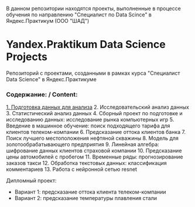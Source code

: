 В данном репозитории находятся проекты, выполненные в процессе обучения по направлению 
"Специалист по Data Scince" в Яндекс.Практикум (ООО "ШАД")

# Yandex.Praktikum Data Science Projects
Репозиторий с проектами, созданными в рамках курса "Специалист Data Science" в Яндекс.Практикуме


### Содержание: / Content:

[1. Подготовка данных для анализа](https://github.com/annapavlovads/yandex_praktikum/blob/main/1_data_preprocessing/1_data_preprocessing.ipynb)
2. Исследовательский анализ данных
3. Статистический анализ данных
4. Сборный проект по подготовке и исследованию данных: исследование рынка компьютерных игр
5. Введение в машинное обучение: поиск подходящего тарифа для клиентов телеком-компании
6. Предсказание оттока клиентов банка
7. Поиск лучшего местоположения нефтяной скважины
8. Модель для золотообрабатывающего предприятия
9. Линейная алгебра: шифрование данных клиентов страховой компании
10. Предсказание цены автомобилей с пробегом
11. Временные ряды: прогнозирование заказов такси
12. Обработка текстовых данных: классификация комментариев
13. Работа с нейронной сетью resnet

Дипломный проект: 
- Вариант 1: предсказание оттока клиента телеком-компании
- Вариант 2: предсказание температуры плавления стали 
